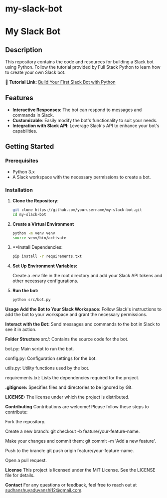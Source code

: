 # my-slack-bot
# My Slack Bot

## Description
This repository contains the code and resources for building a Slack bot using Python. Follow the tutorial provided by Full Stack Python to learn how to create your own Slack bot.

🔗 **Tutorial Link:** [Build Your First Slack Bot with Python](https://www.fullstackpython.com/blog/build-first-slack-bot-python.html)

## Features
- **Interactive Responses**: The bot can respond to messages and commands in Slack.
- **Customizable**: Easily modify the bot's functionality to suit your needs.
- **Integration with Slack API**: Leverage Slack's API to enhance your bot's capabilities.

## Getting Started

### Prerequisites
- Python 3.x
- A Slack workspace with the necessary permissions to create a bot.

### Installation

1. **Clone the Repository**:
   ```bash
   git clone https://github.com/yourusername/my-slack-bot.git
   cd my-slack-bot
2. **Create a Virtual Environment**
   ```bash
   python -m venv venv
   source venv/bin/activate

3. **Install Dependencies:
   ```bash
   pip install -r requirements.txt
4. **Set Up Environment Variables:**

   Create a .env file in the root directory and add your Slack API tokens and other necessary configurations.
5. **Run the bot:**
   ```bash
   python src/bot.py
**Usage**
  **Add the Bot to Your Slack Workspace:** Follow Slack's instructions to add the bot to your workspace and grant the necessary 
  permissions.

**Interact with the Bot:** Send messages and commands to the bot in Slack to see it in action.

**Folder Structure**
  src/: Contains the source code for the bot.

  bot.py: Main script to run the bot.

  config.py: Configuration settings for the bot.

  utils.py: Utility functions used by the bot.

  requirements.txt: Lists the dependencies required for the project.

 **.gitignore:** Specifies files and directories to be ignored by Git.

  **LICENSE:** The license under which the project is distributed.

 **Contributing**
   Contributions are welcome! Please follow these steps to contribute:

   Fork the repository.

   Create a new branch: git checkout -b feature/your-feature-name.

   Make your changes and commit them: git commit -m 'Add a new feature'.

   Push to the branch: git push origin feature/your-feature-name.

   Open a pull request.

  **License**
    This project is licensed under the MIT License. See the LICENSE file for details.

  **Contact**
    For any questions or feedback, feel free to reach out at sudhanshuyaduvanshi12@gmail.com.
